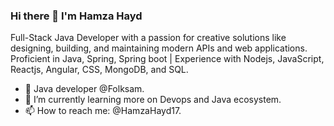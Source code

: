### Hi there 👋 I'm Hamza Hayd

Full-Stack Java Developer with a passion for creative solutions like designing, building, and maintaining modern APIs and web applications. Proficient in Java, Spring, Spring boot | Experience with Nodejs, JavaScript, Reactjs, Angular, CSS, MongoDB, and SQL. 

- 💼 Java developer @Folksam. <br/>
- 🌱 I’m currently learning more on Devops and Java ecosystem.<br/>
- 📫 How to reach me: @HamzaHayd17.
